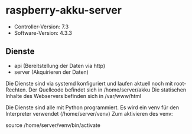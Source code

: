 # raspberry-akku-server
- Controller-Version: 7.3
- Software-Version: 4.3.3

## Dienste
- api (Bereitstellung der Daten via http)
- server (Akquirieren der Daten)

Die Dienste sind via systemd konfiguriert und laufen aktuell noch mit root-Rechten.
Der Quellcode befindet sich in /home/server/akku
Die statischen Inhalte des Webservers befinden sich in /var/www/html

Die Dienste sind alle mit Python programmiert.
Es wird ein venv für den Interpreter verwendet (/home/server/venv)
Zum aktivieren des venv:

source /home/server/venv/bin/activate


